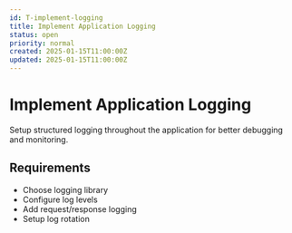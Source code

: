 ```yaml
---
id: T-implement-logging
title: Implement Application Logging
status: open
priority: normal
created: 2025-01-15T11:00:00Z
updated: 2025-01-15T11:00:00Z
---
```


# Implement Application Logging

Setup structured logging throughout the application for better debugging and monitoring.

## Requirements

- Choose logging library
- Configure log levels
- Add request/response logging
- Setup log rotation
